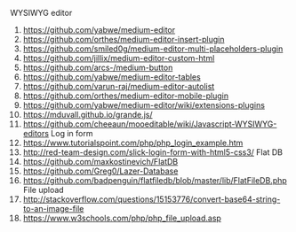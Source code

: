 WYSIWYG editor
1. https://github.com/yabwe/medium-editor
  1. https://github.com/orthes/medium-editor-insert-plugin
  2. https://github.com/smiled0g/medium-editor-multi-placeholders-plugin
  3. https://github.com/jillix/medium-editor-custom-html
  4. https://github.com/arcs-/medium-button
  5. https://github.com/yabwe/medium-editor-tables
  6. https://github.com/varun-raj/medium-editor-autolist
  7. https://github.com/orthes/medium-editor-mobile-plugin
  8. https://github.com/yabwe/medium-editor/wiki/extensions-plugins
2. https://mduvall.github.io/grande.js/
3. https://github.com/cheeaun/mooeditable/wiki/Javascript-WYSIWYG-editors
Log in form
1. https://www.tutorialspoint.com/php/php_login_example.htm
2. http://red-team-design.com/slick-login-form-with-html5-css3/
Flat DB
1. https://github.com/maxkostinevich/FlatDB
2. https://github.com/Greg0/Lazer-Database
3. https://github.com/badpenguin/flatfiledb/blob/master/lib/FlatFileDB.php
File upload
5. http://stackoverflow.com/questions/15153776/convert-base64-string-to-an-image-file
9. https://www.w3schools.com/php/php_file_upload.asp
